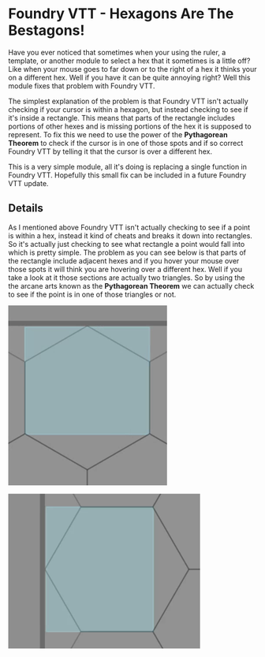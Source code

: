 # Foundry VTT - Hexagons Are The Bestagons!

Have you ever noticed that sometimes when your using the ruler, a template, or another module to select a hex that it sometimes is a little off? Like when your mouse goes to far down or to the right of a hex it thinks your on a different hex. Well if you have it can be quite annoying right? Well this module fixes that problem with Foundry VTT.

The simplest explanation of the problem is that Foundry VTT isn't actually checking if your cursor is within a hexagon, but instead checking to see if it's inside a rectangle. This means that parts of the rectangle includes portions of other hexes and is missing portions of the hex it is supposed to represent. To fix this we need to use the power of the **Pythagorean Theorem** to check if the cursor is in one of those spots and if so correct Foundry VTT by telling it that the cursor is over a different hex.

This is a very simple module, all it's doing is replacing a single function in Foundry VTT. Hopefully this small fix can be included in a future Foundry VTT update.

## Details

As I mentioned above Foundry VTT isn't actually checking to see if a point is within a hex, instead it kind of cheats and breaks it down into rectangles. So it's actually just checking to see what rectangle a point would fall into which is pretty simple. The problem as you can see below is that parts of the rectangle include adjacent hexes and if you hover your mouse over those spots it will think you are hovering over a different hex. Well if you take a look at it those sections are actually two triangles. So by using the the arcane arts known as the **Pythagorean Theorem** we can actually check to see if the point is in one of those triangles or not.

![Hexagon Row Hitbox](https://github.com/7H3LaughingMan/foundryvtt-bestagons/blob/main/images/hexagon-row-hitbox.png?raw=true)

![Hexagon Column Hitbox](https://github.com/7H3LaughingMan/foundryvtt-bestagons/blob/main/images/hexagon-column-hitbox.png?raw=true)
